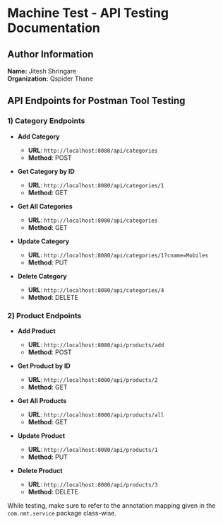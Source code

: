 # Machine Test - API Testing Documentation

## Author Information
**Name:** Jitesh Shringare  
**Organization:** Qspider Thane

## API Endpoints for Postman Tool Testing

### 1) Category Endpoints

- **Add Category**  
  - **URL**: `http://localhost:8080/api/categories`
  - **Method**: POST

- **Get Category by ID**  
  - **URL**: `http://localhost:8080/api/categories/1`
  - **Method**: GET

- **Get All Categories**  
  - **URL**: `http://localhost:8080/api/categories`
  - **Method**: GET

- **Update Category**  
  - **URL**: `http://localhost:8080/api/categories/1?cname=Mobiles`
  - **Method**: PUT

- **Delete Category**  
  - **URL**: `http://localhost:8080/api/categories/4`
  - **Method**: DELETE

### 2) Product Endpoints

- **Add Product**  
  - **URL**: `http://localhost:8080/api/products/add`
  - **Method**: POST

- **Get Product by ID**  
  - **URL**: `http://localhost:8080/api/products/2`
  - **Method**: GET

- **Get All Products**  
  - **URL**: `http://localhost:8080/api/products/all`
  - **Method**: GET

- **Update Product**  
  - **URL**: `http://localhost:8080/api/products/1`
  - **Method**: PUT

- **Delete Product**  
  - **URL**: `http://localhost:8080/api/products/3`
  - **Method**: DELETE

While testing, make sure to refer to the annotation mapping given in the `com.nmt.service` package class-wise.



        
